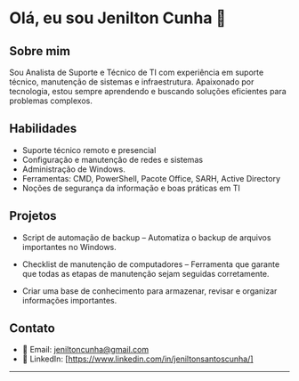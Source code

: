 # Olá, eu sou Jenilton Cunha 👋

## Sobre mim
Sou Analista de Suporte e Técnico de TI com experiência em suporte técnico, manutenção de sistemas e infraestrutura. Apaixonado por tecnologia, estou sempre aprendendo e buscando soluções eficientes para problemas complexos.

## Habilidades
- Suporte técnico remoto e presencial  
- Configuração e manutenção de redes e sistemas  
- Administração de Windows. 
- Ferramentas: CMD, PowerShell, Pacote Office, SARH, Active Directory  
- Noções de segurança da informação e boas práticas em TI  

## Projetos

- Script de automação de backup – Automatiza o backup de arquivos importantes no Windows.

- Checklist de manutenção de computadores – Ferramenta que garante que todas as etapas de manutenção sejam seguidas corretamente.
- Criar uma base de conhecimento para armazenar, revisar e organizar informações importantes.

## Contato
- 📧 Email: jeniltoncunha@gmail.com 
- 🔗 LinkedIn: [https://www.linkedin.com/in/jeniltonsantoscunha/]
---

